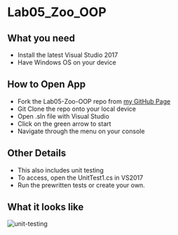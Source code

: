 # Lab05_Zoo_OOP


## What you need
* Install the latest Visual Studio 2017
* Have Windows OS on your device

## How to Open App
* Fork the Lab05-Zoo-OOP repo from [my GitHub Page](https://github.com/Calamario)
* Git Clone the repo onto your local device
* Open .sln file with Visual Studio
* Click on the green arrow to start
* Navigate through the menu on your console

## Other Details
* This also includes unit testing
* To access, open the UnitTest1.cs in VS2017
* Run the prewritten tests or create your own.

## What it looks like
![unit-testing](/Zoo_OOP/Lab05_Zoo_OOP/assets/zoo_and_oop_is_ZOOP.PNG)
